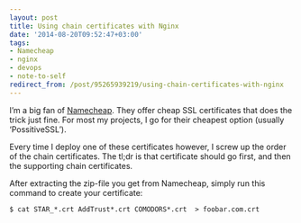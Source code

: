 ```yaml
---
layout: post
title: Using chain certificates with Nginx
date: '2014-08-20T09:52:47+03:00'
tags:
- Namecheap
- nginx
- devops
- note-to-self
redirect_from: /post/95265939219/using-chain-certificates-with-nginx
---
```

I’m a big fan of [Namecheap](http://namecheap.com). They offer cheap SSL certificates that does the trick just fine. For most my projects, I go for their cheapest option (usually ‘PossitiveSSL’).

Every time I deploy one of these certificates however, I screw up the order of the chain certificates. The tl;dr is that certificate should go first, and then the supporting chain certificates.

After extracting the zip-file you get from Namecheap, simply run this command to create your certificate:

    $ cat STAR_*.crt AddTrust*.crt COMODORS*.crt  > foobar.com.crt
